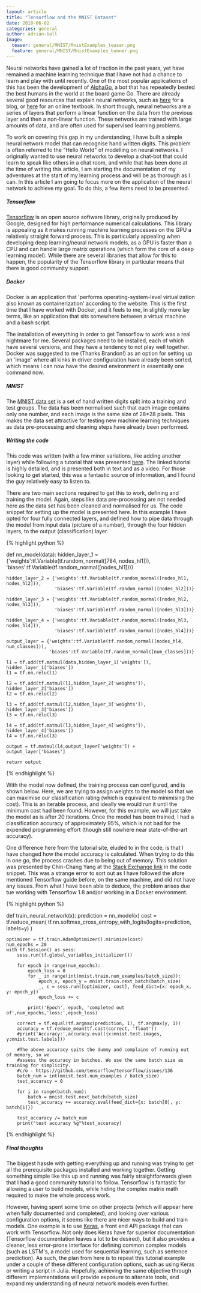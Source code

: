 ```yaml
---
layout: article
title: "Tensorflow and the MNIST Dataset"
date: 2018-06-02
categories: general
author: adrian-ball
image:
  teaser: general/MNIST/MnistExamples_teaser.png
  feature: general/MNIST/MnistExamples_banner.png
---
```


Neural networks have gained a lot of traction in the past years, yet have remained a machine learning technique that I have not had a chance to learn and play with until recently.  One of the most popular applications of this has been the development of [AlphaGo](https://www.nature.com/articles/nature16961), a bot that has repeatedly bested the best humans in the world at the board game Go. There are already several good resources that explain neural networks, such as [here](https://ujjwalkarn.me/2016/08/09/quick-intro-neural-networks/) for a blog, or [here](http://www.deeplearningbook.org/) for an online textbook. In short though, neural networks are a series of layers that perform a linear function on the data from the previous layer and then a non-linear function. These networks are trained with large amounts of data, and are often used for supervised learning problems.

To work on covering this gap in my understanding, I have built a simple neural network model that can recognise hand written digits. This problem is often referred to the "Hello World" of modelling on neural networks. I originally wanted to use neural networks to develop a chat-bot that could learn to speak like others in a chat room, and while that has been done at the time of writing this article, I am starting the documentation of my adventures at the start of my learning process and will be as thorough as I can. In this article I am going to focus more on the application of the neural network to achieve my goal. To do this, a few items need to be presented. 

<h5> Tensorflow</h5>

[Tensorflow](https://www.tensorflow.org/) is an open source software library, originally produced by Google, designed for high performance numerical calculations. This library is appealing as it makes running machine learning processes on the GPU a relatively straight forward process. This is particularly appealing when developing deep learning/neural network models, as a GPU is faster than a CPU and can handle large matrix operations (which form the core of a deep learning model). While there are several libraries that allow for this to happen, the popularity of the Tensorflow library in particular means that there is good community support.

<h5> Docker</h5>

Docker is an application that 'performs operating-system-level virtualization also known as containerization' according to the website. This is the first time that I have worked with Docker, and it feels to me, in slightly more lay terms, like an application that sits somewhere between a virtual machine and a bash script.

The installation of everything in order to get Tensorflow to work was a real nightmare for me. Several packages need to be installed, each of which have several versions, and they have a tendency to not play well together. Docker was suggested to me (Thanks Brandon!) as an option for setting up an 'image' where all kinks in driver configuration have already been sorted, which means I can now have the desired environment in essentially one command now.

<h5> MNIST </h5>

The [MNIST data set](http://yann.lecun.com/exdb/mnist/) is a set of hand written digits split into a training and test groups. The data has been normalised such that each image contains only one number, and each image is the same size of 28*28 pixels. This makes the data set attractive for testing new machine learning techniques as data pre-processing and cleaning steps have already been performed. 

<h5> Writing the code </h5>

This code was written (with a few minor variations, like adding another layer) while following a tutorial that was presented [here](https://pythonprogramming.net/tensorflow-introduction-machine-learning-tutorial/). The linked tutorial is highly detailed, and is presented both in text and as a video. For those looking to get started, this was a fantastic source of information, and I found the guy relatively easy to listen to.

There are two main sections required to get this to work, defining and training the model. Again, steps like data pre-processing are not needed here as the data set has been cleaned and normalised for us. The code snippet for setting up the model is presented here. In this example I have opted for four fully connected layers, and defined how to pipe data through the model from input data (picture of a number), through the four hidden layers, to the output (classification) layer.

{% highlight python %}

def nn_model(data):
    hidden_layer_1 = {'weights':tf.Variable(tf.random_normal([784, nodes_hl1])),
                      'biases':tf.Variable(tf.random_normal([nodes_hl1]))}

    hidden_layer_2 = {'weights':tf.Variable(tf.random_normal([nodes_hl1, nodes_hl2])),
                      'biases':tf.Variable(tf.random_normal([nodes_hl2]))}

    hidden_layer_3 = {'weights':tf.Variable(tf.random_normal([nodes_hl2, nodes_hl3])),
                      'biases':tf.Variable(tf.random_normal([nodes_hl3]))}

    hidden_layer_4 = {'weights':tf.Variable(tf.random_normal([nodes_hl3, nodes_hl4])),
                      'biases':tf.Variable(tf.random_normal([nodes_hl4]))}

    output_layer = {'weights':tf.Variable(tf.random_normal([nodes_hl4, num_classes])),
                    'biases':tf.Variable(tf.random_normal([num_classes]))}

    l1 = tf.add(tf.matmul(data,hidden_layer_1['weights']), hidden_layer_1['biases'])
    l1 = tf.nn.relu(l1)

    l2 = tf.add(tf.matmul(l1,hidden_layer_2['weights']), hidden_layer_2['biases'])
    l2 = tf.nn.relu(l2)

    l3 = tf.add(tf.matmul(l2,hidden_layer_3['weights']), hidden_layer_3['biases'])
    l3 = tf.nn.relu(l3)

    l4 = tf.add(tf.matmul(l3,hidden_layer_4['weights']), hidden_layer_4['biases'])
    l4 = tf.nn.relu(l3)

    output = tf.matmul(l4,output_layer['weights']) + output_layer['biases']

    return output

{% endhighlight %}

With the model now defined, the training process can configured, and is shown below. Here, we are trying to assign weights to the model so that we can maximise our classification rating (which is equivalent to minimising the cost). This is an iterable process, and ideally we would run it until the minimum cost had been found. However, for this example, we will just take the model as is after 20 iterations. Once the model has been trained, I had a classification accuracy of approximately 95%, which is not bad for the expended programming effort (though still nowhere near state-of-the-art accuracy).

One difference here from the tutorial site, eluded to in the code, is that I have changed how the model accuracy is calculated. When trying to do this in one go, the process crashes due to being out of memory. This solution was presented by Chin-Chang Yang at the [Stack Exchange link](https://github.com/tensorflow/tensorflow/issues/136) in the code snippet. This was a strange error to sort out as I have followed the afore mentioned Tensorflow guide before, on the same machine, and did not have any issues. From what I have been able to deduce, the problem arises due tue working with Tensorflow 1.8 and/or working in a Docker environment. 

{% highlight python %}

def train_neural_network(x):
    prediction = nn_model(x)
    cost = tf.reduce_mean( tf.nn.softmax_cross_entropy_with_logits(logits=prediction, labels=y) )

    optimizer = tf.train.AdamOptimizer().minimize(cost)
    num_epochs = 20
    with tf.Session() as sess:
        sess.run(tf.global_variables_initializer())

        for epoch in range(num_epochs):    
            epoch_loss = 0
            for _ in range(int(mnist.train.num_examples/batch_size)):
                epoch_x, epoch_y = mnist.train.next_batch(batch_size)
                _, c = sess.run([optimizer, cost], feed_dict={x: epoch_x, y: epoch_y})
                epoch_loss += c

            print('Epoch', epoch, 'completed out of',num_epochs,'loss:',epoch_loss)

        correct = tf.equal(tf.argmax(prediction, 1), tf.argmax(y, 1))
        accuracy = tf.reduce_mean(tf.cast(correct, 'float'))
        #print('Accuracy:',accuracy.eval({x:mnist.test.images, y:mnist.test.labels}))

        #The above accuracy spits the dummy and complains of running out of memory, so we 
        #assess the accuracy in batches. We use the same batch size as training for simplicity.
        #c/o - https://github.com/tensorflow/tensorflow/issues/136
        batch_num = int(mnist.test.num_examples / batch_size)
        test_accuracy = 0
    
        for i in range(batch_num):
            batch = mnist.test.next_batch(batch_size)
            test_accuracy += accuracy.eval(feed_dict={x: batch[0], y: batch[1]})

        test_accuracy /= batch_num
        print("test accuracy %g"%test_accuracy)

{% endhighlight %}

<h5> Final thoughts </h5>

The biggest hassle with getting everything up and running was trying to get all the prerequisite packages installed and working together. Getting something simple like this up and running was fairly straightforwards given that I had a good community tutorial to follow. Tensorflow is fantastic for allowing a user to build models, while hiding the complex matrix math required to make the whole process work. 

However, having spent some time on other projects (which will appear here when fully documented and completed), and looking over various configuration options, it seems like there are nicer ways to build and train models. One example is to use [Keras](https://keras.io/), a front end API package that can work with Tensorflow. Not only does Keras have far superior documentation (Tensorflow documentation leaves a lot to be desired), but it also provides a cleaner, less error-prone interface for defining common complex models (such as LSTM's, a model used for sequential learning, such as sentence prediction). As such, the plan from here is to repeat this tutorial example under a couple of these different configuration options, such as using Keras or writing a script in Julia. Hopefully, achieving the same objective through different implementations will provide exposure to alternate tools, and expand my understanding of neural network models even further. 